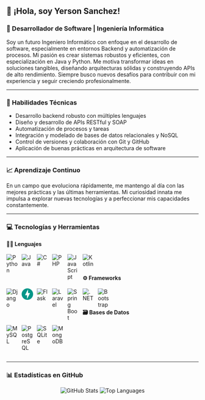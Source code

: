 ## 👋 ¡Hola, soy Yerson Sanchez!

### 🚀 Desarrollador de Software | Ingeniería Informática

Soy un futuro Ingeniero Informático con enfoque en el desarrollo de software, especialmente en entornos Backend y automatización de procesos. Mi pasión es crear sistemas robustos y eficientes, con especialización en Java y Python. Me motiva transformar ideas en soluciones tangibles, diseñando arquitecturas sólidas y construyendo APIs de alto rendimiento. Siempre busco nuevos desafíos para contribuir con mi experiencia y seguir creciendo profesionalmente.

---

### 🧠 Habilidades Técnicas

- Desarrollo backend robusto con múltiples lenguajes
- Diseño y desarrollo de APIs RESTful y SOAP
- Automatización de procesos y tareas
- Integración y modelado de bases de datos relacionales y NoSQL
- Control de versiones y colaboración con Git y GitHub
- Aplicación de buenas prácticas en arquitectura de software

---

### 📈 Aprendizaje Continuo

En un campo que evoluciona rápidamente, me mantengo al día con las mejores prácticas y las últimas herramientas. Mi curiosidad innata me impulsa a explorar nuevas tecnologías y a perfeccionar mis capacidades constantemente.

---

### 💻 Tecnologías y Herramientas

#### 🧑‍💻 Lenguajes

<img align="left" alt="Python" title="Python" width="30px" style="padding-right: 10px;" src="https://cdn.jsdelivr.net/gh/devicons/devicon@latest/icons/python/python-original.svg" />
<img align="left" alt="Java" title="Java" width="30px" style="padding-right: 10px;" src="https://cdn.jsdelivr.net/gh/devicons/devicon@latest/icons/java/java-original.svg" />
<img align="left" alt="C#" title="C#" width="30px" style="padding-right: 10px;" src="https://cdn.jsdelivr.net/gh/devicons/devicon@latest/icons/csharp/csharp-original.svg" />
<img align="left" alt="PHP" title="PHP" width="30px" style="padding-right: 10px;" src="https://cdn.jsdelivr.net/gh/devicons/devicon@latest/icons/php/php-original.svg" />
<img align="left" alt="JavaScript" title="JavaScript" width="30px" style="padding-right: 10px;" src="https://cdn.jsdelivr.net/gh/devicons/devicon@latest/icons/javascript/javascript-original.svg" />
<img align="left" alt="Kotlin" title="Kotlin" width="30px" style="padding-right: 10px;" src="https://cdn.jsdelivr.net/gh/devicons/devicon@latest/icons/kotlin/kotlin-original.svg" />
<br><br>

#### ⚙️ Frameworks

<img align="left" alt="Django" title="Django" width="30px" style="padding-right: 10px;" src="https://cdn.jsdelivr.net/gh/devicons/devicon@latest/icons/django/django-plain.svg" />
<img align="left" alt="FastAPI" title="FastAPI" width="30px" style="padding-right: 10px;" src="https://raw.githubusercontent.com/devicons/devicon/master/icons/fastapi/fastapi-original.svg" />
<img align="left" alt="Flask" title="Flask" width="30px" style="padding-right: 10px;" src="https://cdn.jsdelivr.net/gh/devicons/devicon@latest/icons/flask/flask-original.svg" />
<img align="left" alt="Laravel" title="Laravel" width="30px" style="padding-right: 10px;" src="https://cdn.jsdelivr.net/gh/devicons/devicon/icons/laravel/laravel-original.svg" />
<img align="left" alt="Spring Boot" title="Spring Boot" width="30px" style="padding-right: 10px;" src="https://cdn.jsdelivr.net/gh/devicons/devicon@latest/icons/spring/spring-original.svg" />
<img align="left" alt=".NET" title=".NET" width="30px" style="padding-right: 10px;" src="https://cdn.jsdelivr.net/gh/devicons/devicon@latest/icons/dot-net/dot-net-original.svg" />
<img align="left" alt="Bootstrap" title="Bootstrap" width="30px" style="padding-right: 10px;" src="https://cdn.jsdelivr.net/gh/devicons/devicon@latest/icons/bootstrap/bootstrap-original.svg" />
<br><br>

#### 🗃️ Bases de Datos

<img align="left" alt="MySQL" title="MySQL" width="30px" style="padding-right: 10px;" src="https://cdn.jsdelivr.net/gh/devicons/devicon@latest/icons/mysql/mysql-original.svg" />
<img align="left" alt="PostgreSQL" title="PostgreSQL" width="30px" style="padding-right: 10px;" src="https://cdn.jsdelivr.net/gh/devicons/devicon@latest/icons/postgresql/postgresql-original.svg" />
<img align="left" alt="SQLite" title="SQLite" width="30px" style="padding-right: 10px;" src="https://cdn.jsdelivr.net/gh/devicons/devicon@latest/icons/sqlite/sqlite-original.svg" />
<img align="left" alt="MongoDB" title="MongoDB" width="30px" style="padding-right: 10px;" src="https://cdn.jsdelivr.net/gh/devicons/devicon@latest/icons/mongodb/mongodb-original.svg" />
<br><br>

<br/><br/>

---

### 📊 Estadísticas en GitHub

<p align="center">
  <img 
    alt="GitHub Stats" 
    height="180em" 
    src="https://github-readme-stats.vercel.app/api?username=sogeking-pixel&show_icons=true&theme=tokyonight&include_all_commits=true&locale=en"
  />
  <img 
    alt="Top Languages" 
    height="180em" 
    src="https://github-readme-stats.vercel.app/api/top-langs/?username=sogeking-pixel&theme=tokyonight&include_all_commits=true&count_private=true&layout=compact&&hide=html,css,scss"
  />
</p>
